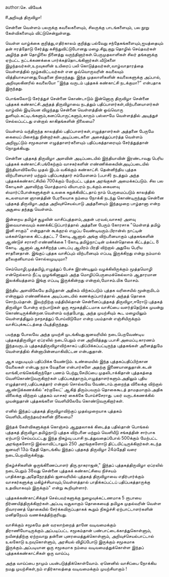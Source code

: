 author:செ. விவேக்

#அறிவுத் திருவிழா!

சென்னை வெள்ளம் பலருக்கு கவலைகளையும், சிலருக்கு பாடங்களையும், பல நூறு கேள்விகளையும் விட்டுசென்றுள்ளது.

வெள்ள வாழ்க்கை குறித்து,எதிர்காலம் குறித்து பல்வேறு சந்தேகங்களையும்,ஐயத்தையும் தன் ஈரத்தோடு சேர்த்து கசிந்துவிட்டுபோனது மழை.சிறு,குறு தொழில் செய்தவர்கள் அழிந்த தன் தொழிலை நினைத்து வருந்தினார்கள்.பெருமுதலாளிகள் சிலர் தங்களுக்கு ஏற்பட்ட நட்டக்கணக்கை பார்க்கத்தொடங்கினார்கள்.வீடுகளை இழந்தவர்கள்,உறவுகளின் உயிரைப் பலி கொடுத்தவர்கள்,வாழ்வாதாரத்தை வெள்ளத்தில் மூழ்கவிட்டவர்கள் என ஒவ்வொருவரின் கவலையும் வித்தியாசமானது,வேதனை நிறைந்தது. இந்த  முதலாளிகளின் கவலைகளுக்கு அப்பால், அறிவுலகினரில் கவலையோ ‘’இந்த வருடம் புத்தகக் கண்காட்சி நடக்குமா?” என்பதாக இருந்தது.

பொங்கலோடு சேர்த்துச் சென்னை கொண்டாடும் இன்னொரு  திருவிழா சென்னை புத்தகக் கண்காட்சி.அந்தத் திருவிழாவை நடத்தும்  பதிப்பாளர்கள்,விற்பனையாளர்கள் வாழ்வில் இடியென விழுந்தது சென்னை வெள்ளத்தின் ஒவ்வொரு துளியும்.கட்டிடங்களும்,கனப்பொருட்களும்,காரும் பஸ்ஸுமே  வெள்ளத்தில் அடித்துச் செல்லப்பட்டது என்றால் காகிதங்களின் நிலைமை? 
 
வெள்ளம் வந்திருந்த காலத்தில் பதிப்பாளர்கள்,எழுத்தாளர்கள் அத்தனை பேருமே கையைப் பிசைந்து நின்றார்கள்.அடிப்படைகளை அசைத்துப்பார்த்த வெள்ளம் அறிவூட்டும் சமூகமான எழுத்தாளர்களையும் பதிப்பகத்தாரையும் சேர்த்துத்தான் நொறுக்கியது. 

சென்னை புத்தகத் திருவிழா அளவின் அடிப்படையில் இந்தியாவின் இரண்டாவது பெரிய புத்தகக் கண்காட்சி.பங்கேற்கும் வாசகர்களின் எண்ணிக்கையின்அடிப்படையில் இந்தியாவிலேயே முதல் இடம் வகிக்கும் கண்காட்சி. தென்னிந்திய புத்தக விற்பனையாளர் மற்றும் பதிப்பகத்தார் சம்மேளனம் (பபாசி) நடத்தும் அந்த புத்தகக்கண்காட்சியில் 700க்கும் மேற்பட்ட புத்தக அரங்குகள் அமைக்கப்படும். சில பல  கோடிகள் அளவிற்கு மொத்தமாய் வியாபரம் நடக்கும்.கையளவு ஸ்மார்ட்போன்களுக்குள் உலகை சுறுக்கிவிட்டதாய் நாம் பெருமைப்படும் காலத்தில் கடலளவான ஞானத்தின் பேரலையாக நம்மை நோக்கி நடந்து கொண்டிருந்தது சென்னை புத்தகத் திருவிழா.அந்த அறிவுச்செயல்பாடு அத்தனையும் இந்தமுறை பாழ்தானா என்ற அசூயை தந்தது வெள்ளம். 

இன்றைய தமிழ்ச் சூழலின் வாசிப்புத்தளம்,அதன் பரவல்,வாசகர் அளவு இவையாவையும் கணக்கிட்டுப்பார்த்தால் அத்தனை பேரும் கோரசாக "மெள்ளத் தமிழ் இனி சாகும்" என்றுதான் கூக்குரல் எழுப்ப வேண்டிவரும்.பிரான்ஸ் நாட்டின் மக்கள்தொகை கிட்டத்தட்ட 7 கோடி.ஆனால் அங்கு விற்பனையாகும் புத்தகங்களின் ஆண்டுச் சராசரி எண்ணிக்கை 1 கோடி.தமிழ்நாட்டின் மக்கள்தொகை கிட்டத்தட்ட 8 கோடி. ஆனால் ஆகச்சிறந்த படைப்பு ஆயிரம் பிரதி விற்றால் அதுவே பெரிய சாதனைதான். இங்குப் புத்தக வாசிப்பும் விற்பனையும் எப்படி இருக்கிறது என்று நம்மால் தலைகுனியாமல் சொல்லமுடியுமா? 

செம்மொழி,முத்தமிழ்,எழுத்துப் பேச்சு இரண்டிலும் வழக்கிலிருக்கும் மூத்தமொழி என்றெல்லாம் நீட்டி முழங்கினாலும் அந்த மொழிப்பெருமைக்கெல்லாம் ஆதாரமான இலக்கியத்தளம் இங்கு எப்படி இருக்கின்றது என்றால்,மோசம்.மிக மோசம். 

இந்திய அளவிலேயே தமிழ்தான் அதிகம் விற்கப்படும் புத்தக வரிசையில் மூன்றாமிடம் என்றாலும் எண்ணிக்கை அடிப்படையில் கணக்குப்பார்த்தால் அந்தத் தொகை சொற்பம்தான். இவற்றிற்கு மத்தியில்தான் சென்னைப்புத்தகத் திருவிழா,ஈரோடு புத்தகத் திருவிழா போன்ற ஏற்பாடுகள் ஒரு சமூகத்திட்டமாக வாசிப்பை வளர்த்தெடுக்க முயன்று கொண்டிருக்கின்றன.வெள்ளம் வந்தபோது, அந்த முயற்சியும் கூட மழையிலும் வெள்ளத்திலும் நசநசத்துப் போய்விடுமோ என்ற பயம்தான் எஞ்சியிருக்கும் வாசிப்புக்கூட்டத்தை பீடித்திருந்தது. 

பயந்தது போலவே அந்த முயற்சி முடங்கியது.ஜனவரியில் நடைபெறவேண்டிய புத்தகத்திருவிழா ஏப்ரலில் நடைபெறும் என அறிவித்தது பபாசி அமைப்பு.காரணம் இந்தவருடம் புத்தகத்திருவிழாவிற்காகப் பதிப்பிக்கப்பட்டிருந்த புத்தகங்கள் அனைத்துமே வெள்ளத்தில் சின்னாபின்னமாகிவிட்டன என்பதுதான். 

ஆக மறுபடியும் பதிப்பிக்க வேண்டும். உண்மையில் இந்த புத்தகப்பதிப்பிற்கான வேலைகள் என்பது நரக வேதனை என்பார்களே அதற்கு இணையானதுதான்.கடன் வாங்கி,எங்கெங்கிருந்தோ பணம் பெற்று,சேமிப்பை முதலிடாக்கிதான் புத்தகத்தை வெளிகொண்டுவருகிறார்கள் பதிப்பகத்தாரும்,எழுத்தாளர்களும்.அதிலும் புதிய எழுத்தாளர்,பதிப்பகத்தார் என்றால் சொல்லவே வேண்டாம்.குறைந்த விலைக்கு விற்றால் ஆண்டுக்கணக்கில் 'சர்குலேட்' ஆகித் திரும்பவரும் தொகைகூடத் தாமதமாகும்.அதிக விலைக்கு விற்றால் புத்தகம் வாசகர் கைக்கே போய்ச்சேராது. பலர் வருடக்கணக்கில் முயன்றுதான் புத்தகங்களை வெளியிலேயே கொண்டுவருகிறார்கள். 

எனில் இந்தப் புத்தகத் திருவிழாவிற்குப் முதல்முறையாக புத்தகம் வெளியிடவிருந்தவர்களின் நிலைமை? 

இந்தக் கேள்விகளுக்குக் கொஞ்சம் ஆறுதலாகக் கிடைத்த பதில்தான் பொங்கல் புத்தகத் திருவிழா.தமிழ்நாடு புத்தக விற்பனை மற்றும் வெளியீடு சங்கத்தின் சார்பாக ஏற்பாடு செய்யப்பட்டது இந்த நிகழ்வு.பபாசி நடத்துவதைப்போல் 500க்கும் மேற்பட்ட அரங்குகளோடு இல்லாவிட்டாலும் 250 அரங்குகளோடு திட்டமிட்டிருக்கிறார்கள்.கடந்த ஜனவரி 13ம் தேதி தொடங்கிய இந்தப் புத்தகத் திருவிழா 24ம்தேதி வரை நடைபெறவிருக்கிறது. 

நிகழ்ச்சிகளின் ஒருங்கிணைப்பாளர் திரு.நாகராஜன்," இந்தப் புத்தகத்திருவிழா ஏப்ரலில் நடைபெறும் 38வது சென்னை புத்தகக் கண்காட்சியை நிச்சயம் பாதிக்காது.அதேநேரத்தில் ஜனவரியில் புத்தகத் திருவிழாவை எதிர்பார்க்கும் வாசகர்களுக்கு மகிழ்ச்சியாவும்,வெள்ளத்தால் பாதிக்கப்பட்டப் பதிப்பகத்தாருக்கு உதவியாகவும் இருக்கும்" என்று கூறியுள்ளார். 

புத்தகக்கண்காட்சிக்குச் செல்பவர்களுக்கு நுழைவுக்கட்டணமாக 5 ரூபாயை நிர்ணயித்திருக்கிறார்கள்.அப்படி வசூலாகும் தொகையைத் தமிழக முதல்வரின் வெள்ள நிவாரணத் தொகையில் சேர்க்கவிருப்பதாகக் கூறும் நிகழ்ச்சி ஏற்பாட்டாளர்களின் மனிதநேயம் வணக்கத்திற்குரியது. 

 வாசிக்கும் சமூகமே தன் வரலாற்றைத் தானே வடிவமைக்கும் திராணியோடிருக்கும்.அப்படிப்பட்ட சமூகம்தான் பண்பாட்டைக்காத்துகொள்ளும், நவீனத்திற்கு ஏற்றவாறு தன்னை புனரமைத்துக்கொள்ளும், அறிவுச்செயல்பாட்டால் உலகோடு உறவுகொள்ளும், அரசியல் விழிப்போடு இருக்கும் சமூகமாக இருக்கும்.அப்படியான ஒரு சமூகமாக நம்மை வடிவமைத்துக்கொள்ள இந்தப் புத்தகக்கண்காட்சிகள் ஒரு வாய்ப்பு. 

அந்த வாய்ப்பை நாமும் பயன்படுத்திக்கொள்வோம். ஏனெனில் வாசிப்பை நோக்கிய நமது முயற்சிகள்,நம் எதிர்காலத்தை வடிவமைக்கும் முயற்சியாகும் !
